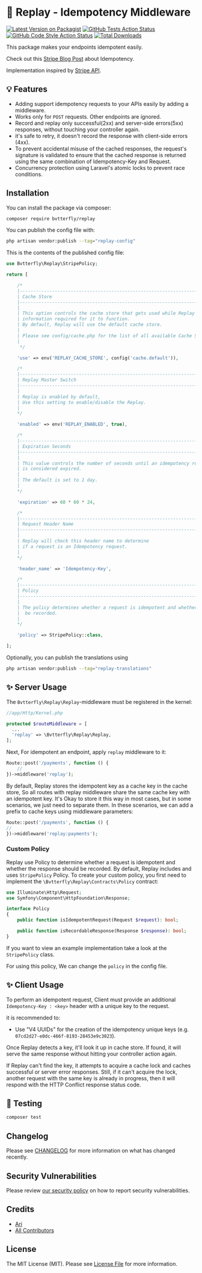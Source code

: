 
# 🔄 Replay - Idempotency Middleware

[![Latest Version on Packagist](https://img.shields.io/packagist/v/bvtterfly/replay.svg?style=flat-square)](https://packagist.org/packages/bvtterfly/replay)
[![GitHub Tests Action Status](https://img.shields.io/github/workflow/status/bvtterfly/replay/run-tests?label=tests)](https://github.com/bvtterfly/replay/actions?query=workflow%3Arun-tests+branch%3Amain)
[![GitHub Code Style Action Status](https://img.shields.io/github/workflow/status/bvtterfly/replay/Check%20&%20fix%20styling?label=code%20style)](https://github.com/bvtterfly/replay/actions?query=workflow%3A"Check+%26+fix+styling"+branch%3Amain)
[![Total Downloads](https://img.shields.io/packagist/dt/bvtterfly/replay.svg?style=flat-square)](https://packagist.org/packages/bvtterfly/replay)

This package makes your endpoints idempotent easily.

Check out this [Stripe Blog Post](https://stripe.com/blog/idempotency) about Idempotency.

Implementation inspired by [Stripe API](https://stripe.com/docs/api/idempotent_requests).

## 💡 Features

- Adding support idempotency requests to your APIs easily by adding a middleware.
- Works only for `POST` requests. Other endpoints are ignored.
- Record and replay only successful(2xx) and server-side errors(5xx) responses, without touching your controller again.
- it's safe to retry, it doesn't record the response with client-side errors (4xx).
- To prevent accidental misuse of the cached responses, the request's signature is validated to ensure that the cached response is returned using the same combination of Idempotency-Key and Request.
- Concurrency protection using Laravel's atomic locks to prevent race conditions.

## Installation

You can install the package via composer:

```bash
composer require bvtterfly/replay
```

You can publish the config file with:

```bash
php artisan vendor:publish --tag="replay-config"
```

This is the contents of the published config file:

```php
use Bvtterfly\Replay\StripePolicy;

return [

    /*
    |--------------------------------------------------------------------------
    | Cache Store
    |--------------------------------------------------------------------------
    |
    | This option controls the cache store that gets used while Replay will store the
    | information required for it to function.
    | By default, Replay will use the default cache store.
    |
    | Please see config/cache.php for the list of all available Cache Stores.
    |
     */

    'use' => env('REPLAY_CACHE_STORE', config('cache.default')),

    /*
    |--------------------------------------------------------------------------
    | Replay Master Switch
    |--------------------------------------------------------------------------
    |
    | Replay is enabled by default,
    | Use this setting to enable/disable the Replay.
    |
    */

    'enabled' => env('REPLAY_ENABLED', true),

    /*
    |--------------------------------------------------------------------------
    | Expiration Seconds
    |--------------------------------------------------------------------------
    |
    | This value controls the number of seconds until an idempotency response
    | is considered expired.
    |
    | The default is set to 1 day.
    |
    */

    'expiration' => 60 * 60 * 24,

    /*
    |--------------------------------------------------------------------------
    | Request Header Name
    |--------------------------------------------------------------------------
    |
    | Replay will check this header name to determine
    | if a request is an Idempotency request.
    |
    */

    'header_name' => 'Idempotency-Key',

    /*
    |--------------------------------------------------------------------------
    | Policy
    |--------------------------------------------------------------------------
    |
    | The policy determines whether a request is idempotent and whether the response should
    |  be recorded.
    |
    */

    'policy' => StripePolicy::class,

];
```

Optionally, you can publish the translations using

```bash
php artisan vendor:publish --tag="replay-translations"
```

## ✨ Server Usage

The `Bvtterfly\Replay\Replay`-middleware must be registered in the kernel:
```php
//app/Http/Kernel.php

protected $routeMiddleware = [
  ...
  'replay' => \Bvtterfly\Replay\Replay,
];
```
Next, For idempotent an endpoint, apply `replay` middleware to it:
```php
Route::post('/payments', function () {
    //
})->middleware('replay');
```
By default, Replay stores the idempotent key as a cache key in the cache store, So all routes with replay middleware share the same cache key with an idempotent key. It's Okay to store it this way in most cases, but in some scenarios, we just need to separate them. In these scenarios, we can add a prefix to cache keys using middleware parameters:

```php
Route::post('/payments', function () {
//
})->middleware('replay:payments');
```

### Custom Policy

Replay use Policy to determine whether a request is idempotent and whether the response should be recorded. By default, Replay includes and uses `StripePolicy` Policy.
To create your custom policy, you first need to implement the `\Bvtterfly\Replay\Contracts\Policy` contract:

```php
use Illuminate\Http\Request;
use Symfony\Component\HttpFoundation\Response;

interface Policy
{
    public function isIdempotentRequest(Request $request): bool;

    public function isRecordableResponse(Response $response): bool;
}
```
If you want to view an example implementation take a look at the `StripePolicy` class.

For using this policy, We can change the `policy` in the config file.

## ✨ Client Usage

To perform an idempotent request, Client must provide an additional `Idempotency-Key : <key>` header with a unique key to the request.

it is recommended to:
- Use "V4 UUIDs" for the creation of the idempotency unique keys (e.g. `07cd2d27-e0dc-466f-8193-28453e9c3023`).

Once Replay detects a key, it'll look it up in cache store. If found, it will serve the same response without hitting your controller action again.

If Replay can't find the key, it attempts to acquire a cache lock and caches successful or server error responses. Still, if it can't acquire the lock, another request with the same key is already in progress, then it will respond with the HTTP Conflict response status code.

## 🧪 Testing

```bash
composer test
```

## Changelog

Please see [CHANGELOG](CHANGELOG.md) for more information on what has changed recently.

## Security Vulnerabilities

Please review [our security policy](../../security/policy) on how to report security vulnerabilities.

## Credits

- [Ari](https://github.com/bvtterfly)
- [All Contributors](../../contributors)

## License

The MIT License (MIT). Please see [License File](LICENSE.md) for more information.
